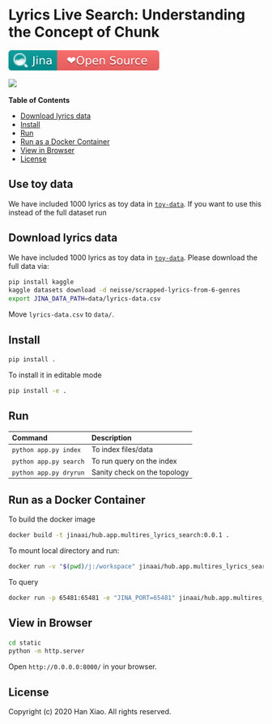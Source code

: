 
# Lyrics Live Search: Understanding the Concept of Chunk

[![Jina](https://github.com/jina-ai/jina/blob/master/.github/badges/jina-badge.svg?raw=true  "We fully commit to open-source")](https://get.jina.ai)

[![](demo.gif)](https://www.youtube.com/watch?v=GzufeV8AY_w)

<!-- START doctoc generated TOC please keep comment here to allow auto update -->
<!-- DON'T EDIT THIS SECTION, INSTEAD RE-RUN doctoc TO UPDATE -->
**Table of Contents**

- [Download lyrics data](#download-lyrics-data)
- [Install](#install)
- [Run](#run)
- [Run as a Docker Container](#run-as-a-docker-container)
- [View in Browser](#view-in-browser)
- [License](#license)

<!-- END doctoc generated TOC please keep comment here to allow auto update -->


## Use toy data

We have included 1000 lyrics as toy data in [`toy-data`](toy-data).
If you want to use this instead of the full dataset run

## Download lyrics data

We have included 1000 lyrics as toy data in [`toy-data`](toy-data). Please download the full data via:

```bash
pip install kaggle
kaggle datasets download -d neisse/scrapped-lyrics-from-6-genres
export JINA_DATA_PATH=data/lyrics-data.csv
```

Move `lyrics-data.csv` to `data/`.

## Install

```bash
pip install .
```

To install it in editable mode

```bash
pip install -e .
```

## Run

| Command | Description |
| :--- | :--- |
| ``python app.py index`` | To index files/data |
| ``python app.py search`` | To run query on the index |
| ``python app.py dryrun`` | Sanity check on the topology |

## Run as a Docker Container

To build the docker image
```bash
docker build -t jinaai/hub.app.multires_lyrics_search:0.0.1 .
```

To mount local directory and run:
```bash
docker run -v "$(pwd)/j:/workspace" jinaai/hub.app.multires_lyrics_search:0.0.1
```

To query
```bash
docker run -p 65481:65481 -e "JINA_PORT=65481" jinaai/hub.app.multires_lyrics_search:0.0.1 search
```

## View in Browser

```bash
cd static
python -m http.server
```

Open `http://0.0.0.0:8000/` in your browser.


## License

Copyright (c) 2020 Han Xiao. All rights reserved.



